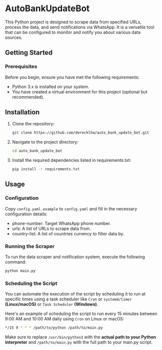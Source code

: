 # AutoBankUpdateBot

This Python project is designed to scrape data from specified URLs, process the data, and send notifications via WhatsApp. It is a versatile tool that can be configured to monitor and notify you about various data sources.

## Getting Started

### Prerequisites

Before you begin, ensure you have met the following requirements:

- Python 3.x is installed on your system.
- You have created a virtual environment for this project (optional but recommended).

## Installation

1. Clone the repository:

   ```sh
   git clone https://github.com/derecklhw/auto_bank_update_bot.git
   ```

2. Navigate to the project directory:

   ```sh
   cd auto_bank_update_bot
   ```

3. Install the required dependencies listed in requirements.txt:

   ```sh
   pip install -r requirements.txt
   ```

## Usage

### Configuration

Copy `config.yaml.example` to `config.yaml` and fill in the necessary configuration details:

- phone-number: Target WhatsApp phone number.
- urls: A list of URLs to scrape data from.
- country-list: A list of countries currency to filter data by.

### Running the Scraper

To run the data scraper and notification system, execute the following command:

```sh
python main.py
```

### Scheduling the Script

You can automate the execution of the script by scheduling it to run at specific times using a task scheduler like `Cron` or `systemd/timer` **(Linux/macOS)** or `Task Scheduler` **(Windows)**.

Here's an example of scheduling the script to run every 15 minutes between 9:00 AM and 10:00 AM daily using `Cron` on Linux or macOS:

```sh
*/15 9 * * * /path/to/python /path/to/main.py
```

Make sure to replace `/usr/bin/python3` with the **actual path to your Python interpreter** and `/path/to/main.py` with the full path to your main.py script.
